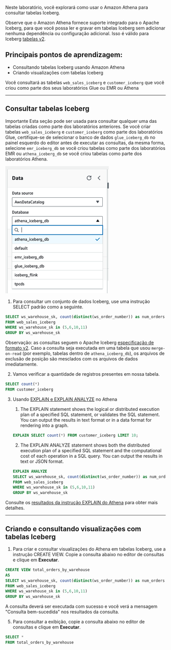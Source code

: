 Neste laboratório, você explorará como usar o Amazon Athena para consultar tabelas Iceberg.

Observe que o Amazon Athena fornece suporte integrado para o Apache Iceberg, para que você possa ler e gravar em tabelas Iceberg sem adicionar nenhuma dependência ou configuração adicional. Isso é válido para Iceberg [tabelas v2]([https://iceberg.apache.org/spec/\#version\-2\-row\-level\-deletes](https://iceberg.apache.org/spec/#version-2-row-level-deletes)).

## Principais pontos de aprendizagem:

* Consultando tabelas Iceberg usando Amazon Athena
* Criando visualizações com tabelas Iceberg

Você consultará as tabelas `web_sales_iceberg` e `customer_iceberg` que você criou como parte dos seus laboratórios Glue ou EMR ou Athena

---

## Consultar tabelas Iceberg

Importante
Esta seção pode ser usada para consultar qualquer uma das tabelas criadas como parte dos laboratórios anteriores.
Se você criar tabelas `web_sales_iceberg` e `customer_iceberg` como parte dos laboratórios Glue, certifique-se de selecionar o banco de dados `glue_iceberg_db` no painel esquerdo do editor antes de executar as consultas, da mesma forma, selecione `emr_iceberg_db` se você criou tabelas como parte dos laboratórios EMR ou `athena_iceberg_db` se você criou tabelas como parte dos laboratórios Athena.

![db_selection](img/select_db_athena.png)

1. Para consultar um conjunto de dados Iceberg, use uma instrução SELECT padrão como a seguinte.

``` sql
SELECT ws_warehouse_sk, count(distinct(ws_order_number)) as num_orders
FROM web_sales_iceberg
WHERE ws_warehouse_sk in (5,6,10,11)
GROUP BY ws_warehouse_sk
```

Observação: as consultas seguem o Apache Iceberg [especificação de formato v2](https://iceberg.apache.org/spec/#format-versioning). Caso a consulta seja executada em uma tabela que usou `merge-on-read` (por exemplo, tabelas dentro de `athena_iceberg_db`), os arquivos de exclusão de posição são mesclados com os arquivos de dados imediatamente.

2. Vamos verificar a quantidade de registros presentes em nossa tabela.

``` sql
SELECT count(*)
FROM customer_iceberg
```

3. Usando [EXPLAIN e EXPLAIN ANALYZE](https://docs.aws.amazon.com/athena/latest/ug/athena-explain-statement.html) no Athena


   1. The EXPLAIN statement shows the logical or distributed execution plan of a specified SQL statement, or validates the SQL statement. You can output the results in text format or in a data format for rendering into a graph.

    ``` sql
    EXPLAIN SELECT count(*) FROM customer_iceberg LIMIT 10;
    ```

   2. The EXPLAIN ANALYZE statement shows both the distributed execution plan of a specified SQL statement and the computational cost of each operation in a SQL query. You can output the results in text or JSON format.

    ``` sql
    EXPLAIN ANALYZE
    SELECT ws_warehouse_sk, count(distinct(ws_order_number)) as num_orders
    FROM web_sales_iceberg
    WHERE ws_warehouse_sk in (5,6,10,11)
    GROUP BY ws_warehouse_sk
    ```

Consulte os [resultados da instrução EXPLAIN do Athena](https://docs.aws.amazon.com/athena/latest/ug/athena-explain-statement-understanding.html) para obter mais detalhes.

---

## Criando e consultando visualizações com tabelas Iceberg

1. Para criar e consultar visualizações do Athena em tabelas Iceberg, use a instrução CREATE VIEW. Copie a consulta abaixo no editor de consultas e clique em **Executar**.

``` sql
CREATE VIEW total_orders_by_warehouse
AS
SELECT ws_warehouse_sk, count(distinct(ws_order_number)) as num_orders
FROM web_sales_iceberg
WHERE ws_warehouse_sk in (5,6,10,11)
GROUP BY ws_warehouse_sk
```

A consulta deverá ser executada com sucesso e você verá a mensagem "Consulta bem-sucedida" nos resultados da consulta.

5. Para consultar a exibição, copie a consulta abaixo no editor de consultas e clique em **Executar**.

``` sql
SELECT *
FROM total_orders_by_warehouse
```